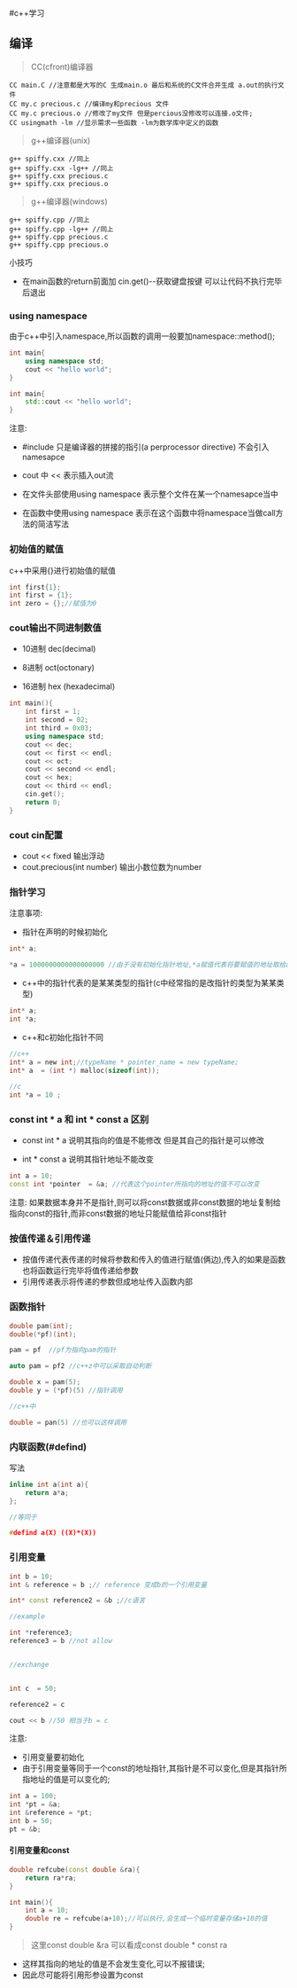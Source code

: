 #c++学习


## 编译

> CC(cfront)编译器

```terminal
CC main.C //注意都是大写的C 生成main.o 最后和系统的C文件合并生成 a.out的执行文件
CC my.c precious.c //编译my和precious 文件
CC my.c precious.o //修改了my文件 但是percious没修改可以连接.o文件;
CC usingmath -lm //显示需求一些函数 -lm为数学库中定义的函数
```

> g++编译器(unix)

```terminal
g++ spiffy.cxx //同上
g++ spiffy.cxx -lg++ //同上
g++ spiffy.cxx precious.c 
g++ spiffy.cxx precious.o
```

> g++编译器(windows)

```terminal
g++ spiffy.cpp //同上
g++ spiffy.cpp -lg++ //同上
g++ spiffy.cpp precious.c 
g++ spiffy.cpp precious.o
```

小技巧

* 在main函数的return前面加 cin.get()--获取键盘按键 可以让代码不执行完毕后退出 

### using namespace 

由于c++中引入namespace,所以函数的调用一般要加namespace::method();

```c++
int main{
	using namespace std;
	cout << "hello world";
}
```

```c++
int main{
	std::cout << "hello world";
}
```

注意:

* #include 只是编译器的拼接的指引(a perprocessor directive) 不会引入namesapce

* cout 中 << 表示插入out流

* 在文件头部使用using namespace 表示整个文件在某一个namesapce当中

* 在函数中使用using namespace 表示在这个函数中将namespace当做call方法的简洁写法 

### 初始值的赋值

c++中采用{}进行初始值的赋值

```c++
int first{1};
int first = {1};
int zero = {};//赋值为0
```

### cout输出不同进制数值


* 10进制 dec(decimal)

* 8进制  oct(octonary)

* 16进制 hex (hexadecimal)


```c++
int main(){
	int first = 1;
	int second = 02;
	int third = 0x03;
	using namespace std;		
	cout << dec;
	cout << first << endl;
	cout << oct;
	cout << second << endl;
	cout << hex;
	cout << third << endl;
	cin.get();
	return 0;
}
```


### cout cin配置


* cout << fixed 输出浮动
* cout.precious(int number) 输出小数位数为number 

### 指针学习


注意事项:

* 指针在声明的时候初始化

```c
int* a;

*a = 1000000000000000000 //由于没有初始化指针地址,*a赋值代表将要赋值的地址取给a地址从而出现错误
```


* c++中的指针代表的是某某类型的指针(c中经常指的是改指针的类型为某某类型)

```c
int* a;
int *a;
```

* c++和c初始化指针不同

```c
//c++
int* a = new int;//typeName * pointer_name = new typeName;
int* a  = (int *) malloc(sizeof(int));
 
//c
int *a = 10 ;
```

### const int * a 和 int * const a 区别

* const int * a 说明其指向的值是不能修改 但是其自己的指针是可以修改

* int * const a 说明其指针地址不能改变

```c++
int a = 10;
const int *pointer  = &a; //代表这个pointer所指向的地址的值不可以改变
```

注意:
如果数据本身并不是指针,则可以将const数据或非const数据的地址复制给指向const的指针,而非const数据的地址只能赋值给非const指针 




### 按值传递＆引用传递

* 按值传递代表传递的时候将参数和传入的值进行赋值(俩边),传入的如果是函数也将函数运行完毕将值传递给参数
* 引用传递表示将传递的参数但成地址传入函数内部

### 函数指针

```c
double pam(int);
double(*pf)(int);

pam = pf  //pf为指向pam的指针

auto pam = pf2 //c++z中可以采取自动判断 

double x = pam(5);
double y = (*pf)(5) //指针调用

//c++中

double = pan(5) //也可以这样调用
```

### 内联函数(#defind)

写法
```c++
inline int a(int a){
	return a*a;
};

//等同于

#defind a(X) ((X)*(X))
``` 

### 引用变量

```c++
int b = 10;
int & reference = b ;// reference 变成b的一个引用变量

int* const reference2 = &b ;//c语言

//example

int *reference3;
reference3 = b //not allow


//exchange


int c  = 50;

reference2 = c

cout << b //50 相当于b = c 
```

注意:
+ 引用变量要初始化
+ 由于引用变量等同于一个const的地址指针,其指针是不可以变化,但是其指针所指地址的值是可以变化的;

```c++
int a = 100;
int *pt = &a;
int &reference = *pt;
int b = 50;
pt = &b;
```
#### 引用变量和const

```c++
double refcube(const double &ra){
	return ra*ra;
}

int main(){
	int a = 10;
	double re = refcube(a+10);//可以执行,会生成一个临时变量存储a+10的值
}
```
> 这里const double &ra 可以看成const double * const ra

* 这样其指向的地址的值是不会发生变化,可以不报错误;
* 因此尽可能将引用形参设置为const



